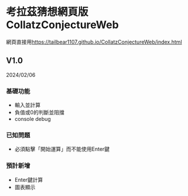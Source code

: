 # 考拉茲猜想網頁版CollatzConjectureWeb
網頁直接用<https://tailbear1107.github.io/CollatzConjectureWeb/index.html>

## V1.0
2024/02/06
### 基礎功能
- 輸入並計算
- 負值或0的判斷並阻擋
- console debug

### 已知問題
- 必須點擊「開始運算」而不能使用Enter鍵

### 預計新增
- Enter鍵計算
- 圖表顯示
